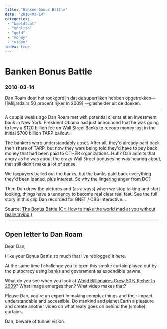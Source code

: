 ```yaml
---
title: "Banken Bonus Battle"
date: "2010-03-14"
categories:
 - "beeldtaal"
 - "english"
 - "geld"
 - "money"
 - "video"
index: true
---
```

# Banken Bonus Battle
### 2010-03-14

Dan Roam doet het rookgordijn dat de superrijken hebben opgetrokken—[[Miljardairs 50 procent rijker in 2009]]—glashelder uit de doeken.

---

A couple weeks ago Dan Roam met with potential clients at an investment bank in New York. President Obama had just announced that he was going to levy a $120 billion fee on Wall Street Banks to recoup money lost in the initial $700 billion TARP bailout.

The bankers were understandably upset. After all, they'd already paid back their share of TARP, but now they were being told they'd have to pay back money that had been paid to OTHER organizations. Huh? Dan admits that angry as he was about the crazy Wall Street bonuses he was hearing about, that still didn't make a lot of sense.

We taxpayers bailed out the banks, but the banks paid back everything they'd been loaned, plus interest. So why the lingering anger from DC?

Then Dan drew the pictures and (as always) when we stop talking and start looking, things have a tendency to become real clear real fast. See the full story in this clip Dan recorded for BNET / CBS Interactive…

Source: [The Bonus Battle (Or: How to make the world mad at you without really trying.)](http://digitalroam.typepad.com/digital_roam/2010/03/the-bonus-battle-or-how-to-make-the-world-mad-at-you-without-really-trying.html)

----

## Open letter to Dan Roam

Dear Dan,

I like your Bonus Battle so much that I've reblogged it here.

At the same time I challenge you to open this smoke curtain played out by the plutocracy using banks and government as expendible pawns.

What do you see when you look at [World Billionaires Grew 50% Richer In 2009](http://rense.com/general90/world.htm)? What image emerges then? What video makes that?

Please Dan, you're an expert in making complex things and their impact understandable and accessible. Do mankind and planet Earth a pleasure and create another video on what really goes on behind the (smoke) curtains.

Dan, beware of tunnel vision.
